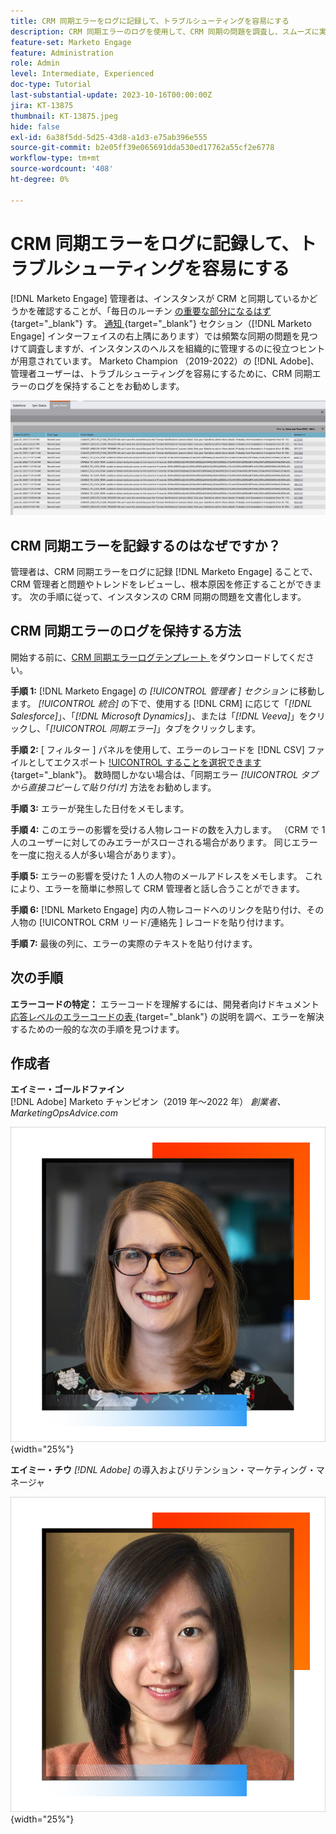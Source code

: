 ```yaml
---
title: CRM 同期エラーをログに記録して、トラブルシューティングを容易にする
description: CRM 同期エラーのログを使用して、CRM 同期の問題を調査し、スムーズに実行する方法を説明します。
feature-set: Marketo Engage
feature: Administration
role: Admin
level: Intermediate, Experienced
doc-type: Tutorial
last-substantial-update: 2023-10-16T00:00:00Z
jira: KT-13875
thumbnail: KT-13875.jpeg
hide: false
exl-id: 6a38f5dd-5d25-43d8-a1d3-e75ab396e555
source-git-commit: b2e05ff39e065691dda530ed17762a55cf2e6778
workflow-type: tm+mt
source-wordcount: '408'
ht-degree: 0%

---
```


# CRM 同期エラーをログに記録して、トラブルシューティングを容易にする

[!DNL Marketo Engage] 管理者は、インスタンスが CRM と同期しているかどうかを確認することが、「毎日のルーチン [ の重要な部分になるはず ](https://nation.marketo.com/t5/champion-program-blogs/my-marketo-morning-routine-tips-for-driving-marketing-operation/ba-p/247508){target="_blank"} す。 [ 通知 ](https://experienceleague.adobe.com/docs/marketo/using/product-docs/core-marketo-concepts/miscellaneous/notification-types.html){target="_blank"} セクション（[!DNL Marketo Engage] インターフェイスの右上隅にあります）では頻繁な同期の問題を見つけて調査しますが、インスタンスのヘルスを組織的に管理するのに役立つヒントが用意されています。 Marketo Champion （2019-2022）の [!DNL Adobe]、管理者ユーザーは、トラブルシューティングを容易にするために、CRM 同期エラーのログを保持することをお勧めします。

![ 「同期エラー」タブのスクリーンショット ](/help/marketo-tutorial-inherited-instance/_assets/Marketo_Engage_Admin_Salesforce_Sync_Errors_Tab.png)

## CRM 同期エラーを記録するのはなぜですか？

管理者は、CRM 同期エラーをログに記録 [!DNL Marketo Engage] ることで、CRM 管理者と問題やトレンドをレビューし、根本原因を修正することができます。 次の手順に従って、インスタンスの CRM 同期の問題を文書化します。

## CRM 同期エラーのログを保持する方法

開始する前に、[CRM 同期エラーログテンプレート ](/help/marketo-tutorial-inherited-instance/_assets/downloads/Adobe-Marketo-Engage_CRM-Sync-Error-Log-Template.xlsx) をダウンロードしてください。

**手順 1:** [!DNL Marketo Engage] の *[!UICONTROL 管理者 ] セクション* に移動します。 *[!UICONTROL 統合]* の下で、使用する [!DNL CRM] に応じて「*[!DNL Salesforce]*」、「*[!DNL Microsoft Dynamics]*」、または「*[!DNL Veeva]*」をクリックし、「*[!UICONTROL 同期エラー]*」タブをクリックします。

**手順 2:** [ フィルター ] パネルを使用して、エラーのレコードを  [!DNL CSV]  ファイルとしてエクスポート [!UICONTROL  することを選択できます ](https://experienceleague.adobe.com/docs/marketo/using/product-docs/crm-sync/salesforce-sync/salesforce-sync-errors.html#filter-sync-errors){target="_blank"}。 数時間しかない場合は、「同期エラー *[!UICONTROL タブから直接コピーして貼り付け]* 方法をお勧めします。

**手順 3:** エラーが発生した日付をメモします。

**手順 4:** このエラーの影響を受ける人物レコードの数を入力します。 （CRM で 1 人のユーザーに対してのみエラーがスローされる場合があります。 同じエラーを一度に抱える人が多い場合があります）。

**手順 5:** エラーの影響を受けた 1 人の人物のメールアドレスをメモします。 これにより、エラーを簡単に参照して CRM 管理者と話し合うことができます。

**手順 6:** [!DNL Marketo Engage] 内の人物レコードへのリンクを貼り付け、その人物の [!UICONTROL CRM リード/連絡先 ] レコードを貼り付けます。

**手順 7:** 最後の列に、エラーの実際のテキストを貼り付けます。

## 次の手順

**エラーコードの特定：** エラーコードを理解するには、開発者向けドキュメント [ 応答レベルのエラーコードの表 ](https://developers.marketo.com/rest-api/error-codes/#response_level_error_codes){target="_blank"} の説明を調べ、エラーを解決するための一般的な次の手順を見つけます。

## 作成者

**エイミー・ゴールドファイン**\
[!DNL Adobe] Marketo チャンピオン（2019 年～2022 年）
*創業者、MarketingOpsAdvice.com*

![ エイミー・ゴールドファイン ](/help/marketo-tutorial-inherited-instance/_assets/authors/Customer_Author_Amy_Goldfine.png){width="25%"}

**エイミー・チウ**
*[!DNL Adobe]* の導入およびリテンション・マーケティング・マネージャ

![ エイミー・チウ ](/help/marketo-tutorial-inherited-instance/_assets/authors/Adobe_Author_Amy_Chiu.png){width="25%"}
